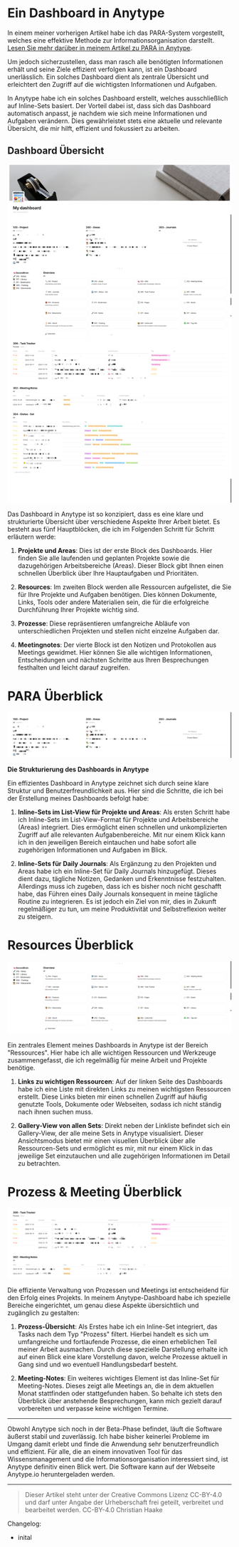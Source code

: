# Ein Dashboard in Anytype
In einem meiner vorherigen Artikel habe ich das PARA-System vorgestellt, welches eine effektive Methode zur Informationsorganisation darstellt. [Lesen Sie mehr darüber in meinem Artikel zu PARA in Anytype](https://haak3.de/articles/2023_Anytype/2023_Anytype-mit-PARA/2023_Using-PARA-with-Anytype.html). 

Um jedoch sicherzustellen, dass man rasch alle benötigten Informationen erhält und seine Ziele effizient verfolgen kann, ist ein Dashboard unerlässlich. Ein solches Dashboard dient als zentrale Übersicht und erleichtert den Zugriff auf die wichtigsten Informationen und Aufgaben. 

In Anytype habe ich ein solches Dashboard erstellt, welches ausschließlich auf Inline-Sets basiert. Der Vorteil dabei ist, dass sich das Dashboard automatisch anpasst, je nachdem wie sich meine Informationen und Aufgaben verändern. Dies gewährleistet stets eine aktuelle und relevante Übersicht, die mir hilft, effizient und fokussiert zu arbeiten.

## Dashboard Übersicht
![Dashboard Overview](2023-10-22_Dashboard-Overview.png)

Das Dashboard in Anytype ist so konzipiert, dass es eine klare und strukturierte Übersicht über verschiedene Aspekte Ihrer Arbeit bietet. Es besteht aus fünf Hauptblöcken, die ich im Folgenden Schritt für Schritt erläutern werde:

1. **Projekte und Areas**: Dies ist der erste Block des Dashboards. Hier finden Sie alle laufenden und geplanten Projekte sowie die dazugehörigen Arbeitsbereiche (Areas). Dieser Block gibt Ihnen einen schnellen Überblick über Ihre Hauptaufgaben und Prioritäten.

2. **Resources**: Im zweiten Block werden alle Ressourcen aufgelistet, die Sie für Ihre Projekte und Aufgaben benötigen. Dies können Dokumente, Links, Tools oder andere Materialien sein, die für die erfolgreiche Durchführung Ihrer Projekte wichtig sind.

3. **Prozesse**: Diese repräsentieren umfangreiche Abläufe von unterschiedlichen Projekten und stellen nicht einzelne Aufgaben dar.

4. **Meetingnotes**: Der vierte Block ist den Notizen und Protokollen aus Meetings gewidmet. Hier können Sie alle wichtigen Informationen, Entscheidungen und nächsten Schritte aus Ihren Besprechungen festhalten und leicht darauf zugreifen.

# PARA Überblick
![Dashobaord PARA](2023-10-22_Dashboard-PARA.png)

**Die Strukturierung des Dashboards in Anytype**

Ein effizientes Dashboard in Anytype zeichnet sich durch seine klare Struktur und Benutzerfreundlichkeit aus. Hier sind die Schritte, die ich bei der Erstellung meines Dashboards befolgt habe:

1. **Inline-Sets im List-View für Projekte und Areas**: Als ersten Schritt habe ich Inline-Sets im List-View-Format für Projekte und Arbeitsbereiche (Areas) integriert. Dies ermöglicht einen schnellen und unkomplizierten Zugriff auf alle relevanten Aufgabenbereiche. Mit nur einem Klick kann ich in den jeweiligen Bereich eintauchen und habe sofort alle zugehörigen Informationen und Aufgaben im Blick.

2. **Inline-Sets für Daily Journals**: Als Ergänzung zu den Projekten und Areas habe ich ein Inline-Set für Daily Journals hinzugefügt. Dieses dient dazu, tägliche Notizen, Gedanken und Erkenntnisse festzuhalten. Allerdings muss ich zugeben, dass ich es bisher noch nicht geschafft habe, das Führen eines Daily Journals konsequent in meine tägliche Routine zu integrieren. Es ist jedoch ein Ziel von mir, dies in Zukunft regelmäßiger zu tun, um meine Produktivität und Selbstreflexion weiter zu steigern.

# Resources Überblick
![Dashboard Sources](/articles/2023_Anytype/2023_Anytype-Dashboard/2023-10-22_Dashboard-Sources.png)

Ein zentrales Element meines Dashboards in Anytype ist der Bereich "Ressources". Hier habe ich alle wichtigen Ressourcen und Werkzeuge zusammengefasst, die ich regelmäßig für meine Arbeit und Projekte benötige.

1. **Links zu wichtigen Ressourcen**: Auf der linken Seite des Dashboards habe ich eine Liste mit direkten Links zu meinen wichtigsten Ressourcen erstellt. Diese Links bieten mir einen schnellen Zugriff auf häufig genutzte Tools, Dokumente oder Webseiten, sodass ich nicht ständig nach ihnen suchen muss.

2. **Gallery-View von allen Sets**: Direkt neben der Linkliste befindet sich ein Gallery-View, der alle meine Sets in Anytype visualisiert. Dieser Ansichtsmodus bietet mir einen visuellen Überblick über alle Ressourcen-Sets und ermöglicht es mir, mit nur einem Klick in das jeweilige Set einzutauchen und alle zugehörigen Informationen im Detail zu betrachten.

# Prozess & Meeting Überblick
![Dashboard Task and Meeting](2023-10-22_Dashboard-Meetings.png)

Die effiziente Verwaltung von Prozessen und Meetings ist entscheidend für den Erfolg eines Projekts. In meinem Anytype-Dashboard habe ich spezielle Bereiche eingerichtet, um genau diese Aspekte übersichtlich und zugänglich zu gestalten:

1. **Prozess-Übersicht**: Als Erstes habe ich ein Inline-Set integriert, das Tasks nach dem Typ "Prozess" filtert. Hierbei handelt es sich um umfangreiche und fortlaufende Prozesse, die einen erheblichen Teil meiner Arbeit ausmachen. Durch diese spezielle Darstellung erhalte ich auf einen Blick eine klare Vorstellung davon, welche Prozesse aktuell in Gang sind und wo eventuell Handlungsbedarf besteht.

2. **Meeting-Notes**: Ein weiteres wichtiges Element ist das Inline-Set für Meeting-Notes. Dieses zeigt alle Meetings an, die in dem aktuellen Monat stattfinden oder stattgefunden haben. So behalte ich stets den Überblick über anstehende Besprechungen, kann mich gezielt darauf vorbereiten und verpasse keine wichtigen Termine.

-----

Obwohl Anytype sich noch in der Beta-Phase befindet, läuft die Software äußerst stabil und zuverlässig. Ich habe bisher keinerlei Probleme im Umgang damit erlebt und finde die Anwendung sehr benutzerfreundlich und effizient. Für alle, die an einem innovativen Tool für das Wissensmanagement und die Informationsorganisation interessiert sind, ist Anytype definitiv einen Blick wert. Die Software kann auf der Webseite Anytype.io heruntergeladen werden.

-----

> Dieser Artikel steht unter der Creative Commons Lizenz CC-BY-4.0 und darf unter Angabe der Urheberschaft frei geteilt, verbreitet und bearbeitet werden.
> CC-BY-4.0 Christian Haake


Changelog:
- inital 